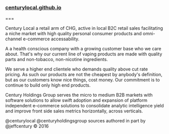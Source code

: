 ### [centurylocal.github.io](centurylocal.github.io)
===

Century Local a retail arm of CHG, active in local B2C retail sales facilitating a niche market with high quality personal consumer products and omni-channel e-commerce accessability.

A a health conscious company with a growing customer base who we care about. That's why our current line of vaping products are made with quality parts and non-tobacco, non-nicotine ingredients.

We serve a higher end clientele who demands quality above cut rate pricing. As such our products are not the cheapest by anybody's definition, but as our customers know nice things, cost money. Our commitment is to continue to build only high end products.   

Century Holdings Group serves the micro to medium B2B markets with software solutions to allow swift adoption and expansion of platform independent e-commerce solutions to consolidate analytic intelligence yield and improve front side sales metrics horizontally, across verticals.

@centurylocal @centuryholdingsgroup sources authored in part by @jeffcentury &copy; 2016




